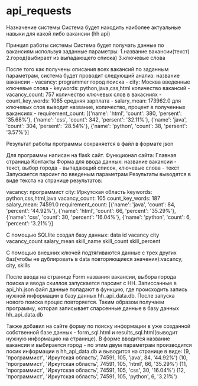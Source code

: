 # api_requests
<!--HH-->

Назначение системы
Система будет находить наиболее актуальные навыки для какой либо вакансии (hh api)

Принцип работы системы
Система будет получать данные по вакансиям используя заданные параметры:
1.название вакансии(текст)
2.город(выбирает из выпадающего списка)
3.ключевые слова

После того как получены описания всех вакансий по заданным параметрам, система будет проводит следующий анализ:
название вакансии - vacancy: programmer
город поиска - city: Москва
введенные ключевые слова - keywords: python,java,css,html
количество вакансий - vacancy_count: 757
количество ключевых слов в вакасниях - count_key_words: 1065
средняя зарплата - salary_mean: 173962.0
для ключевых слов выводит название, количество, процент в полученных вакансиях - requirement_count: [{'name': 'html', 'count': 380, 'persent': '35.68%'}, {'name': 'css', 'count': 342, 'persent': '32.11%'}, {'name': 'java', 'count': 304, 'persent': '28.54%'}, {'name': 'python', 'count': 38, 'persent': '3.57%'}]

Результат работы программы сохраняется в файл в формате json
<!--Flask -->
Для программы написан на flask сайт. Функционал сайта:
Главная страница
Контакты
Форма для ввода данных: название вакансии - текст, выбор города - выпадающий список, ключевые слова - текст
Запускается парсинг по введеным параметрам
Результаты выводятся в виде текста на странице результатов:

vacancy: программист
city: Иркутская область
keywords: python,css,html,java
vacancy_count: 105
count_key_words: 187
salary_mean: 74591.0
requirement_count: [{'name': 'java', 'count': 84, 'percent': '44.92%'}, {'name': 'html', 'count': 66, 'percent': '35.29%'}, {'name': 'css', 'count': 30, 'percent': '16.04%'}, {'name': 'python', 'count': 6, 'percent': '3.21%'}]

<!--SQLlite-->
С помощью SQLlite создал базу данных: data
id	vacancy	city	vacancy_count	salary_mean	skill_name	skill_count	skill_percent

С помощью внешних ключей подтягиваются данные с трех других баз(чтобы не дублировать в data повторяющиеся значения):vacancy, city, skills

После ввода на странице Form названия вакансии, выбора города поиска и ввода скиллов запускается парсинг с НН. Записсанные в api_hh.json файл данные попадают в функцию, где происходить запись нужной информации в базу данных hh_api_data.db. После запуска нового поиска процес повторяется. Таким образом получаем программу, которая записывает спарсенные данные в базу данных hh_api_data.db

Также добавил на сайте форму по поиску информации в уже созданной собственной базе данных - form_sql.html и results_sql.html(выводит нужную информацию на странице). В форме вводится название вакансии и выбирается город - по этим двум параметрам производится посик информации в hh_api_data.db и выводится на странице в виде:
(9, 'программист', 'Иркутская область', 74591, 105, 'java', 84, '44.92%')
(10, 'программист', 'Иркутская область', 74591, 105, 'html', 66, '35.29%')
(11, 'программист', 'Иркутская область', 74591, 105, 'css', 30, '16.04%')
(12, 'программист', 'Иркутская область', 74591, 105, 'python', 6, '3.21%')
